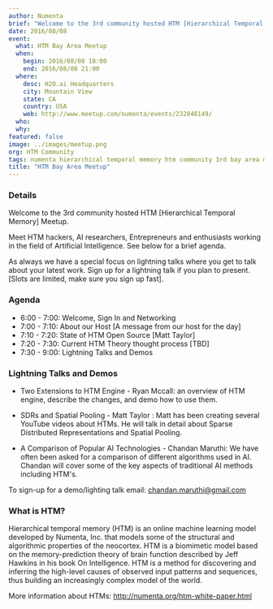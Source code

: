 ```yaml
---
author: Numenta
brief: "Welcome to the 3rd community hosted HTM [Hierarchical Temporal Memory] Meetup. Meet HTM hackers, AI researchers, Entrepreneurs and enthusiasts working in the field of Artificial Intelligence. Read more for a brief agenda."
date: 2016/08/08
event:
  what: HTM Bay Area Meetup
  when:
    begin: 2016/08/08 18:00
    end: 2016/08/08 21:00
  where:
    desc: H2O.ai Headquarters
    city: Mountain View
    state: CA
    country: USA
    web: http://www.meetup.com/numenta/events/232848149/
  who:
  why:
featured: false
image: ../images/meetup.png
org: HTM Community
tags: numenta hierarchical temporal memory htm community 3rd bay area meetup palo alto machine intelligence neuroscience biological
title: "HTM Bay Area Meetup"
---
```


### Details

Welcome to the 3rd community hosted HTM [Hierarchical Temporal Memory] Meetup.

Meet HTM hackers, AI researchers, Entrepreneurs and enthusiasts working in the
field of Artificial Intelligence. See below for a brief agenda.

As always we have a special focus on lightning talks where you get to talk about
your latest work. Sign up for a lightning talk if you plan to present. [Slots
are limited, make sure you sign up fast].

### Agenda

* 6:00 - 7:00: Welcome, Sign In and Networking
* 7:00 - 7:10: About our Host [A message from our host for the day]
* 7:10 - 7:20: State of HTM Open Source [Matt Taylor]
* 7:20 - 7:30: Current HTM Theory thought process [TBD]
* 7:30 - 9:00: Lightning Talks and Demos

### Lightning Talks and Demos

* Two Extensions to HTM Engine - Ryan Mccall: an overview of HTM engine,
  describe the changes, and demo how to use them.

* SDRs and Spatial Pooling - Matt Taylor : Matt has been creating several
  YouTube videos about HTMs. He will talk in detail about Sparse Distributed
  Representations and Spatial Pooling.

* A Comparison of Popular AI Technologies - Chandan Maruthi: We have often been
  asked for a comparison of different algorithms used in AI. Chandan will cover
  some of the key aspects of traditional AI methods including HTM's.

To sign-up for a demo/lighting talk email:
[chandan.maruthi@gmail.com](mailto:chandan.maruthi@gmail.com)

### What is HTM?

Hierarchical temporal memory (HTM) is an online machine learning model developed
by Numenta, Inc. that models some of the structural and algorithmic properties
of the neocortex. HTM is a biomimetic model based on the memory-prediction
theory of brain function described by Jeff Hawkins in his book On Intelligence.
HTM is a method for discovering and inferring the high-level causes of observed
input patterns and sequences, thus building an increasingly complex model of the
world.

More information about HTMs: http://numenta.org/htm-white-paper.html

